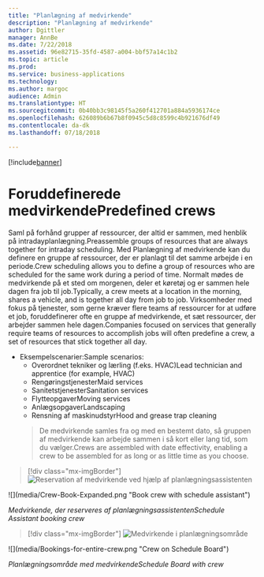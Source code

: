 ```yaml
---
title: "Planlægning af medvirkende"
description: "Planlægning af medvirkende"
author: Dgittler
manager: AnnBe
ms.date: 7/22/2018
ms.assetid: 96e82715-35fd-4587-a004-bbf57a14c1b2
ms.topic: article
ms.prod: 
ms.service: business-applications
ms.technology: 
ms.author: margoc
audience: Admin
ms.translationtype: HT
ms.sourcegitcommit: 0b40bb3c98145f5a260f412701a884a5936174ce
ms.openlocfilehash: 626089b6b67b8f0945c5d8c8599c4b921676df49
ms.contentlocale: da-dk
ms.lasthandoff: 07/18/2018

---
```


[!include[banner](../../../../includes/banner.md)]


#  <a name="predefined-crews"></a><span data-ttu-id="1119a-103">Foruddefinerede medvirkende</span><span class="sxs-lookup"><span data-stu-id="1119a-103">Predefined crews</span></span>

<span data-ttu-id="1119a-104">Saml på forhånd grupper af ressourcer, der altid er sammen, med henblik på intradayplanlægning.</span><span class="sxs-lookup"><span data-stu-id="1119a-104">Preassemble groups of resources that are always together for intraday scheduling.</span></span> <span data-ttu-id="1119a-105">Med Planlægning af medvirkende kan du definere en gruppe af ressourcer, der er planlagt til det samme arbejde i en periode.</span><span class="sxs-lookup"><span data-stu-id="1119a-105">Crew scheduling allows you to define a group of resources who are scheduled for the same work during a period of time.</span></span> <span data-ttu-id="1119a-106">Normalt mødes de medvirkende på et sted om morgenen, deler et køretøj og er sammen hele dagen fra job til job.</span><span class="sxs-lookup"><span data-stu-id="1119a-106">Typically, a crew meets at a location in the morning, shares a vehicle, and is together all day from job to job.</span></span> <span data-ttu-id="1119a-107">Virksomheder med fokus på tjenester, som gerne kræver flere teams af ressourcer for at udføre et job, foruddefinerer ofte en gruppe af medvirkende, et sæt ressourcer, der arbejder sammen hele dagen.</span><span class="sxs-lookup"><span data-stu-id="1119a-107">Companies focused on services that generally require teams of resources to accomplish jobs will often predefine a crew, a set of resources that stick together all day.</span></span>

* <span data-ttu-id="1119a-108">Eksempelscenarier:</span><span class="sxs-lookup"><span data-stu-id="1119a-108">Sample scenarios:</span></span>
    * <span data-ttu-id="1119a-109">Overordnet tekniker og lærling (f.eks. HVAC)</span><span class="sxs-lookup"><span data-stu-id="1119a-109">Lead technician and apprentice (for example, HVAC)</span></span>
    * <span data-ttu-id="1119a-110">Rengøringstjenester</span><span class="sxs-lookup"><span data-stu-id="1119a-110">Maid services</span></span>
    * <span data-ttu-id="1119a-111">Sanitetstjenester</span><span class="sxs-lookup"><span data-stu-id="1119a-111">Sanitation services</span></span>
    * <span data-ttu-id="1119a-112">Flytteopgaver</span><span class="sxs-lookup"><span data-stu-id="1119a-112">Moving services</span></span>
    * <span data-ttu-id="1119a-113">Anlægsopgaver</span><span class="sxs-lookup"><span data-stu-id="1119a-113">Landscaping</span></span>
    * <span data-ttu-id="1119a-114">Rensning af maskinudstyr</span><span class="sxs-lookup"><span data-stu-id="1119a-114">Hood and grease trap cleaning</span></span>
    > <span data-ttu-id="1119a-115">De medvirkende samles fra og med en bestemt dato, så gruppen af medvirkende kan arbejde sammen i så kort eller lang tid, som du vælger.</span><span class="sxs-lookup"><span data-stu-id="1119a-115">Crews are assembled with date effectivity, enabling a crew to be assembled for as long or as little time as you choose.</span></span>

> [!div class="mx-imgBorder"]
> <span data-ttu-id="1119a-116">![](media/Crew-Book-Expanded.png "Reservation af medvirkende ved hjælp af planlægningsassistenten")
<!-- picture --></span><span class="sxs-lookup"><span data-stu-id="1119a-116">![](media/Crew-Book-Expanded.png "Book crew with schedule assistant")
<!-- picture --></span></span>

<span data-ttu-id="1119a-117">*Medvirkende, der reserveres af planlægningsassistenten*</span><span class="sxs-lookup"><span data-stu-id="1119a-117">*Schedule Assistant booking crew*</span></span>

> [!div class="mx-imgBorder"]
> <span data-ttu-id="1119a-118">![](media/Bookings-for-entire-crew.png "Medvirkende i planlægningsområde")
<!-- picture --></span><span class="sxs-lookup"><span data-stu-id="1119a-118">![](media/Bookings-for-entire-crew.png "Crew on Schedule Board")
<!-- picture --></span></span>

<span data-ttu-id="1119a-119">*Planlægningsområde med medvirkende*</span><span class="sxs-lookup"><span data-stu-id="1119a-119">*Schedule Board with crew*</span></span>


